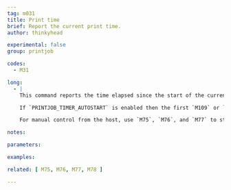 ```yaml
---
tag: m031
title: Print time
brief: Report the current print time.
author: thinkyhead

experimental: false
group: printjob

codes:
  - M31

long:
  - |
    This command reports the time elapsed since the start of the current print job to the host. When printing from SD card, the print job timer starts as soon as SD printing starts.

    If `PRINTJOB_TIMER_AUTOSTART` is enabled then the first `M109` or `M190` command received from the host will also start the print job timer.

    For manual control from the host, use `M75`, `M76`, and `M77` to start, pause, and stop the print job timer.

notes:

parameters:

examples:

related: [ M75, M76, M77, M78 ]

---
```


